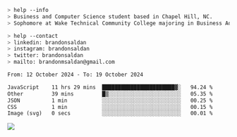 ````bash
> help --info
> Business and Computer Science student based in Chapel Hill, NC.
> Sophomore at Wake Technical Community College majoring in Business Administration.
````

````bash
> help --contact
> linkedin: brandonsaldan
> instagram: brandonsaldan
> twitter: brandonsaldan
> mailto: brandonmsaldan@gmail.com
````

<!--START_SECTION:waka-->

```txt
From: 12 October 2024 - To: 19 October 2024

JavaScript    11 hrs 29 mins  ███████████████████████▓░   94.24 %
Other         39 mins         █▒░░░░░░░░░░░░░░░░░░░░░░░   05.35 %
JSON          1 min           ░░░░░░░░░░░░░░░░░░░░░░░░░   00.25 %
CSS           1 min           ░░░░░░░░░░░░░░░░░░░░░░░░░   00.15 %
Image (svg)   0 secs          ░░░░░░░░░░░░░░░░░░░░░░░░░   00.01 %
```

<!--END_SECTION:waka-->

![](https://komarev.com/ghpvc/?username=brandonsaldan&color=6A8AFF)
